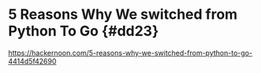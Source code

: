 # 5 Reasons Why We switched from Python To Go {#dd23}



https://hackernoon.com/5-reasons-why-we-switched-from-python-to-go-4414d5f42690



